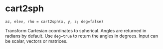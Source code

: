 # cart2sph

```
az, elev, rho = cart2sph(x, y, z; deg=false)
```

Transform Cartesian coordinates to spherical. Angles are returned in radians by default. Use `deg=true`
to return the angles in degrees. Input can be scalar, vectors or matrices.
